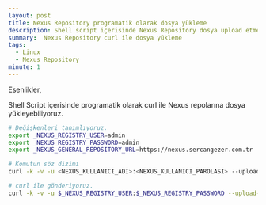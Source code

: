 ```yaml
---
layout: post
title: Nexus Repository programatik olarak dosya yükleme
description: Shell script içerisinde Nexus Repository dosya upload etme
summary:  Nexus Repository curl ile dosya yükleme
tags: 
  - Linux
  - Nexus Repository
minute: 1
---
```


Esenlikler,

Shell Script içerisinde programatik olarak curl ile Nexus repolarına dosya yükleyebiliyoruz.

```bash
# Değişkenleri tanımlıyoruz.
export _NEXUS_REGISTRY_USER=admin
export _NEXUS_REGISTRY_PASSWORD=admin
export _NEXUS_GENERAL_REPOSITORY_URL=https://nexus.sercangezer.com.tr

# Komutun söz dizimi
curl -k -v -u <NEXUS_KULLANICI_ADI>:<NEXUS_KULLANICI_PAROLASI> --upload-file <YÜKLENECEK_DOSYANIN_FULL_PATHI> <NEXUS_REPOSITORY_URL>/<YUKLENECEK_DOSYA_ADI>

# curl ile gönderiyoruz.
curl -k -v -u $_NEXUS_REGISTRY_USER:$_NEXUS_REGISTRY_PASSWORD --upload-file /nfs-server/sg-setup.tar.gz $_NEXUS_GENERAL_REPOSITORY_URL/repository/sg-raw-files/sg-setup/sg-setup.tar.gz
```
